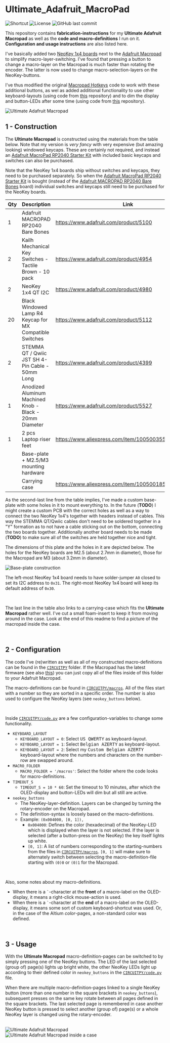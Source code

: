 # Ultimate_Adafruit_MacroPad

![Shortcut](https://img.shields.io/badge/website-macropad.brechtve.be-yellow)
![License](https://img.shields.io/badge/licence-MIT-blue)
![GitHub last commit](https://img.shields.io/github/last-commit/Fescron/Ultimate_Adafruit_MacroPad.svg)
<!--
[GitHub Release Date](https://img.shields.io/github/release-date/Fescron/Ultimate_Adafruit_MacroPadsvg)
[GitHub release](https://img.shields.io/github/release/Fescron/Ultimate_Adafruit_MacroPad.svg)
-->

This repository contains **fabrication-instructions** for my **Ultimate Adafruit Macropad** as well as the **code and macro-definitions** I run on it. **Configuration and usage instructions** are also listed here.

I've basically added two [NeoKey 1x4 boards](https://www.adafruit.com/product/4980) next to the [Adafruit Macropad](https://www.adafruit.com/product/5128) to simplify macro-layer-switching. I've found that pressing a button to change a macro-layer on the Macropad is much faster than rotating the encoder. The latter is now used to change macro-selection-layers on the NeoKey-buttons.

I've thus modified the original [Macropad Hotkeys](https://learn.adafruit.com/macropad-hotkeys?view=all) code to work with these additional buttons, as wel as added additional functionality to use other keyboard-layouts (using code from [this](https://github.com/Neradoc/Circuitpython_Keyboard_Layouts) repository) and to dim the display and button-LEDs after some time (using code from [this](https://github.com/M-Eldin/Adafruit-MacroPad-RP2040-Sleep) repository).

<img src="img/ultimate-macropad.gif" alt="Ultimate Adafruit Macropad">

<br/>

## 1 - Construction

The **Ultimate Macropad** is constructed using the materials from the table below. Note that my version is *very fancy* with very expensive (but amazing looking) windowed keycaps. These are certainly not required, and instead an [Adafruit MacroPad RP2040 Starter Kit](https://www.adafruit.com/product/5128) with included basic keycaps and switches can also be purchased.

Note that the NeoKey 1x4 boards ship without switches and keycaps, they need to be purchased separately. So when the [Adafruit MacroPad RP2040 Starter Kit](https://www.adafruit.com/product/5128) is bought (instead of the [Adafruit MACROPAD RP2040 Bare Bones](https://www.adafruit.com/product/5100) board) individual switches and keycaps still need to be purchased for the NeoKey boards.

| Qty | Description | Link |
|---|---|---|
| 1 | Adafruit MACROPAD RP2040 Bare Bones | https://www.adafruit.com/product/5100 |
| 2 | Kailh Mechanical Key Switches - Tactile Brown - 10 pack | https://www.adafruit.com/product/4954 |
| 2 | NeoKey 1x4 QT I2C | https://www.adafruit.com/product/4980 |
| 20 | Black Windowed Lamp R4 Keycap for MX Compatible Switches | https://www.adafruit.com/product/5112 |
| 2 | STEMMA QT / Qwiic JST SH 4-Pin Cable - 50mm Long | https://www.adafruit.com/product/4399 |
| 1 | Anodized Aluminum Machined Knob - Black - 20mm Diameter | https://www.adafruit.com/product/5527 |
| 1 | 2 pcs Laptop riser feet | https://www.aliexpress.com/item/1005003557570061.html |
| | Base-plate + M2.5/M3 mounting hardware | |
| | Carrying case | https://www.aliexpress.com/item/1005001855670902.html |

As the second-last line from the table implies, I've made a custom base-plate with some holes in it to mount everything to. In the future (**TODO**) I might create a custom PCB with the correct holes as well as a way to connect the two NeoKey 1x4's together with headers instead of cables. This way the STEMMA QT/Qwiic cables don't need to be soldered together in a "Y" formation as to not have a cable sticking out on the bottom, connecting the two boards together. Additionally another board needs to be made (**TODO**) to make sure all of the switches are held together nice and tight.

The dimensions of this plate and the holes in it are depicted below. The holes for the NeoKey boards are M2.5 (about 2.7mm in diameter), those for the Macropad are M3 (about 3.2mm in diameter).

<img src="img/baseplate-construction.png" alt="Base-plate construction">

The left-most NeoKey 1x4 board needs to have solder-jumper `A0` closed to set its I2C address to `0x31`. The right-most NeoKey 1x4 board will keep its default address of `0x30`.

<br/>

The last line in the table also links to a carrying-case which fits the **Ultimate Macropad** rather well. I've cut a small foam-insert to keep it from moving around in the case. Look at the end of this readme to find a picture of the macropad inside the case.

<br/>

## 2 - Configuration

The code I've (re)written as well as all of my constructed macro-definitions can be found in the [`CIRCUITPY`](CIRCUITPY) folder. If the Macropad has the latest firmware (see also [this](https://learn.adafruit.com/macropad-hotkeys/circuitpython)) you can just copy all of the files inside of this folder to your Adafruit Macropad.

The macro-definitions can be found in [`CIRCUITPY/macros`](CIRCUITPY/macros). All of the files start with a number so they are sorted in a specific order. The number is also used to configure the NeoKey layers (see `neokey_buttons` below).

<br/>

Inside [`CIRCUITPY/code.py`](CIRCUITPY/code.py) are a few configuration-variables to change some functionality.

- `KEYBOARD_LAYOUT` 
  - `KEYBOARD_LAYOUT = 0`: Select <kbd>US QWERTY</kbd> as keyboard-layout.
  - `KEYBOARD_LAYOUT = 1`: Select <kbd>Belgian AZERTY</kbd> as keyboard-layout.
  - `KEYBOARD_LAYOUT = 2`: Select my <kbd>Custom Belgian AZERTY</kbd> keyboard-layout where the numbers and characters on the number-row are swapped around.
- `MACRO_FOLDER`
  - `MACRO_FOLDER = '/macros'`: Select the folder where the code looks for macro-definitions.
- `TIMEOUT_S`
  - `TIMEOUT_S = 10 * 60`: Set the timeout to 10 minutes, after which the OLED-display and button-LEDs will dim but all still are active.
- `neokey_buttons`
  - The NeoKey-layer-definition. Layers can be changed by turning the rotary-encoder on the Macropad.
  - The definition-syntax is loosely based on the macro-definitions.
  - Example: `(0x004000, [0, 1]),`
    - `0x004000`: Defines the color (hexadecimal) of the NeoKey-LED which is displayed when the layer is not selected. If the layer is selected (after a button-press on the NeoKey) the key itself lights up white.
    - `[0, 1]`: A list of numbers corresponding to the starting-numbers from the files in [`CIRCUITPY/macros`](CIRCUITPY/macros). `[0, 1]` will make sure to alternately switch between selecting the macro-definition-file starting with `(0)0` or `(0)1` for the Macropad.

<br/>

Also, some notes about my macro-definitions.

- When there is a ``` ` ```-character at the **front** of a macro-label on the OLED-display, it means a right-click mouse-action is used.
- When there is a ``` ` ```-character at the **end** of a macro-label on the OLED-display, it means some sort of custom keyboard-shortcut was used. Or, in the case of the Altium *color*-pages, a non-standard color was defined.

<br/>

## 3 - Usage

With the **Ultimate Macropad** macro-definition-pages can be switched to by simply pressing one of the NeoKey buttons. The LED of the last selected (group of) page(s) lights up bright white, the other NeoKey LEDs light up according to their defined color in `neokey_buttons` in the [`CIRCUITPY/code.py`](CIRCUITPY/code.py) file.

When there are multiple macro-definition-pages linked to a single NeoKey button (more than one number in the square brackets in `neokey_buttons`), subsequent presses on the same key rotate between all pages defined in the square brackets. The last selected page is remembered in case another NeoKey button is pressed to select another (group of) page(s) or a whole NeoKey layer is changed using the rotary-encoder.

<br/>

<img src="img/ultimate-macropad.png" alt="Ultimate Adafruit Macropad">

<br/>

<img src="img/ultimate-macropad-case.png" alt="Ultimate Adafruit Macropad inside a case">

